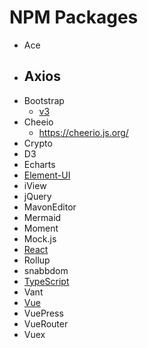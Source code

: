 # NPM Packages

- Ace
- Axios
  - 
- Bootstrap
  - [v3](./Boostrap/v3/README.md)
- Cheeio
  - https://cheerio.js.org/
- Crypto
- D3
- Echarts
- [Element-UI](./Element-UI/README.md)
- iView
- jQuery
- MavonEditor
- Mermaid
- Moment
- Mock.js
- [React](./../React/README.md)
- Rollup
- snabbdom
- [TypeScript](./../TypeScript/README.md)
- Vant
- [Vue](./../Vue/README.md)
- VuePress
- VueRouter
- Vuex
